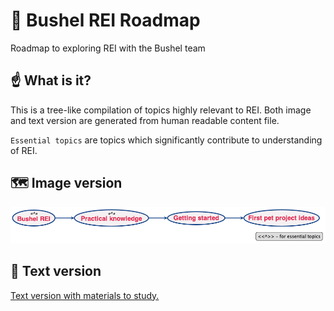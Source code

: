 # 🚀 Bushel REI Roadmap 
Roadmap to exploring REI with the Bushel team

## ☝️ What is it?
This is a tree-like compilation of topics highly relevant to REI. Both image and text version are generated from human readable content file.

`Essential topics` are topics which significantly contribute to understanding of REI.

## 🗺 Image version 
![Header image](RoadmapProject/Script/Generated/ROADMAP.png)

## 📝 Text version
[Text version with materials to study.](RoadmapProject/Script/Generated/ROADMAP.md)
